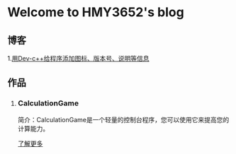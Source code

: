 # Welcome to HMY3652's blog

## 博客

 1.[用Dev-c++给程序添加图标、版本号、说明等信息](blogs/2021-08-27.md)



## 作品

1. ### CalculationGame

   简介：CalculationGame是一个轻量的控制台程序，您可以使用它来提高您的计算能力。

   [了解更多](https://myh3652-calculationgame.github.io/)

   

